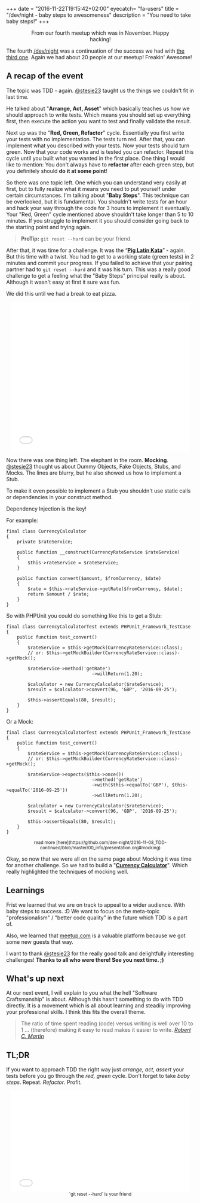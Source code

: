 +++
date = "2016-11-22T19:15:42+02:00"
eyecatch= "fa-users"
title = "/dev/night - baby steps to awesomeness"
description = "You need to take baby steps!"
+++

<center>
    <figure>
        <a href="/assets/images/2016-11-22/meetup.jpg"><img src="/assets/images/2016-11-22/meetup.jpg" alt=""></a>
        <figcaption>From our fourth meetup which was in November. Happy hacking!</figcaption>
    </figure>
</center>

The fourth [/dev/night](https://dev-night.io/) was a continuation of the success we had with [the third one](https://blog.nheer.io/2016/10/25/dev/night---third-times-the-charm/). Again we had about 20 people at our meetup! Freakin' Awesome!

## A recap of the event

The topic was TDD - again. [@stesie23](https://twitter.com/stesie23) taught us the things we couldn't fit in last time.

He talked about "__Arrange, Act, Asset__" which basically teaches us how we should approach to write tests. Which means you should set up everything first, then execute the action you want to test and finally validate the result.

Next up was the "__Red, Green, Refactor__" cycle. Essentially you first write your tests with no implementation. The tests turn red. After that, you can implement what you described with your tests. Now your tests should turn green.
Now that your code works and is tested you can refactor.
Repeat this cycle until you built what you wanted in the first place.
One thing I would like to mention: You don't always have to __refactor__ after each green step, but you definitely should __do it at some point__!

So there was one topic left. One which you can understand very easily at first, but to fully realize what it means you need to put yourself under certain circumstances. I'm talking about "__Baby Steps__".
This technique can be overlooked, but it is fundamental.
You shouldn't write tests for an hour and hack your way through the code for 3 hours to implement it eventually.
Your "Red, Green" cycle mentioned above shouldn't take longer than 5 to 10 minutes. If you struggle to implement it you should consider going back to the starting point and trying again.

<blockquote>
<b>ProTip:</b> <code>git reset --hard</code> can be your friend.
</blockquote>

After that, it was time for a challenge. It was the “[__Pig Latin Kata__](http://stesie.github.io/2016/08/pig-latin-kata)” - again. But this time with a twist. You had to get to a working state (green tests) in 2 minutes and commit your progress. If you failed to achieve that your pairing partner had to `git reset --hard` and it was his turn.
This was a really good challenge to get a feeling what the "Baby Steps" principal really is about. Although it wasn't easy at first it sure was fun.

We did this until we had a break to eat pizza.
<center>
    <iframe src="//giphy.com/embed/iJa6kOfJ3qN7a?html5=true" width="480" height="400" frameBorder="0" class="giphy-embed" allowFullScreen></iframe>
</center>

Now there was one thing left. The elephant in the room. __Mocking__. [@stesie23](https://twitter.com/stesie23) thought us about Dummy Objects, Fake Objects, Stubs, and Mocks.
The lines are blurry, but he also showed us how to implement a Stub.

To make it even possible to implement a Stub you shouldn't use static calls or dependencies in your construct method.

Dependency Injection is the key!

For example:

```
final class CurrencyCalculator
{
    private $rateService;

    public function __construct(CurrencyRateService $rateService)
    {
        $this->rateService = $rateService;
    }

    public function convert($amount, $fromCurrency, $date)
    {
        $rate = $this->rateService->getRate($fromCurrency, $date);
        return $amount / $rate;
    }
}
```

So with PHPUnit you could do something like this to get a Stub:

```
final class CurrencyCalculatorTest extends PHPUnit_Framework_TestCase
{
    public function test_convert()
    {
        $rateService = $this->getMock(CurrencyRateService::class);
        // or: $this->getMockBuilder(CurrencyRateService::class)->getMock();

        $rateService->method('getRate')
                                ->willReturn(1.20);

        $calculator = new CurrencyCalculator($rateService);
        $result = $calculator->convert(96, 'GBP', '2016-09-25');

        $this->assertEquals(80, $result);
    }
}
```

Or a Mock:

```
final class CurrencyCalculatorTest extends PHPUnit_Framework_TestCase
{
    public function test_convert()
    {
        $rateService = $this->getMock(CurrencyRateService::class);
        // or: $this->getMockBuilder(CurrencyRateService::class)->getMock();

        $rateService->expects($this->once())
                                ->method('getRate')
                                ->with($this->equalTo('GBP'), $this->equalTo('2016-09-25'))
                                ->willReturn(1.20);

        $calculator = new CurrencyCalculator($rateService);
        $result = $calculator->convert(96, 'GBP', '2016-09-25');

        $this->assertEquals(80, $result);
    }
}
```
<center>
    <small>read more [here](https://github.com/dev-night/2016-11-08_TDD-continued/blob/master/00_info/presentation.org#mocking)</small>
</center>

Okay, so now that we were all on the same page about Mocking it was time for another challenge. So we had to build a "[__Currency Calculator__](https://github.com/dev-night/2016-11-08_TDD-continued/blob/master/00_info/presentation.org#challenge-2-currency-calculator)".
Which really highlighted the techniques of mocking well.

## Learnings

Frist we learned that we are on track to appeal to a wider audience. With baby steps to success. :D
We want to focus on the meta-topic "professionalism" / "better code quality" in the future which TDD is a part of.

Also, we learned that [meetup.com](https://www.meetup.com/de-DE/dev_night/) is a valuable platform because we got some new guests that way.

I want to thank [@stesie23](https://twitter.com/stesie23) for the really good talk and delightfully interesting challenges!
__Thanks to all who were there! See you next time. ;)__

## What's up next

At our next event, I will explain to you what the hell "Software Craftsmanship" is about. Although this hasn't something to do with TDD directly.  It is a movement which is all about learning and steadily improving your professional skills. I think this fits the overall theme.

<blockquote>
The ratio of time spent reading (code) versus writing is well over 10 to 1 ... (therefore) making it easy to read makes it easier to write.
<cite><a href="https://twitter.com/unclebobmartin">Robert C. Martin</a></cite>
</blockquote>

## TL;DR

If you want to approach TDD the right way just _arrange, act, assert_ your tests before you go through the _red, green_ cycle. Don't forget to take _baby steps_. Repeat. _Refactor_. Profit.

<center>
    <iframe src="//giphy.com/embed/LFhseXt6CYAwM?html5=true" width="480" height="270" frameBorder="0" class="giphy-embed" allowFullScreen></iframe>
    <br />
    <small>`git reset --hard` is your friend</small>
</center>
